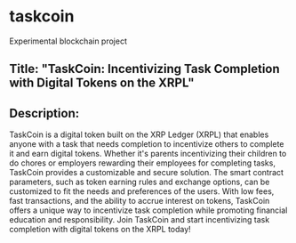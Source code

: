 # taskcoin
Experimental blockchain project

## Title: "TaskCoin: Incentivizing Task Completion with Digital Tokens on the XRPL"

## Description: 

TaskCoin is a digital token built on the XRP Ledger (XRPL) that enables anyone with a task that needs completion to incentivize others to complete it and earn digital tokens. Whether it's parents incentivizing their children to do chores or employers rewarding their employees for completing tasks, TaskCoin provides a customizable and secure solution. The smart contract parameters, such as token earning rules and exchange options, can be customized to fit the needs and preferences of the users. With low fees, fast transactions, and the ability to accrue interest on tokens, TaskCoin offers a unique way to incentivize task completion while promoting financial education and responsibility. Join TaskCoin and start incentivizing task completion with digital tokens on the XRPL today!
